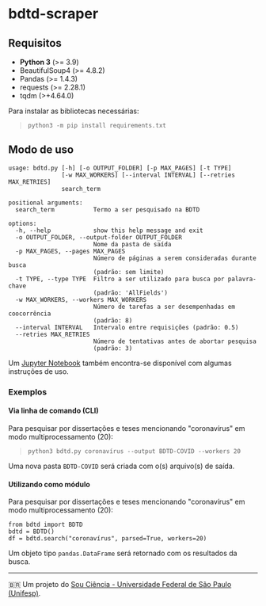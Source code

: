# bdtd-scraper

## Requisitos

* **Python 3** (>= 3.9)
* BeautifulSoup4 (>= 4.8.2)
* Pandas (>= 1.4.3)
* requests (>= 2.28.1)
* tqdm (>+4.64.0)

Para instalar as bibliotecas necessárias:

> `python3 -m pip install requirements.txt`

## Modo de uso

```
usage: bdtd.py [-h] [-o OUTPUT_FOLDER] [-p MAX_PAGES] [-t TYPE]
               [-w MAX_WORKERS] [--interval INTERVAL] [--retries MAX_RETRIES]
               search_term

positional arguments:
  search_term           Termo a ser pesquisado na BDTD

options:
  -h, --help            show this help message and exit
  -o OUTPUT_FOLDER, --output-folder OUTPUT_FOLDER
                        Nome da pasta de saída
  -p MAX_PAGES, --pages MAX_PAGES
                        Número de páginas a serem consideradas durante busca
                        (padrão: sem limite)
  -t TYPE, --type TYPE  Filtro a ser utilizado para busca por palavra-chave
                        (padrão: 'AllFields')
  -w MAX_WORKERS, --workers MAX_WORKERS
                        Número de tarefas a ser desempenhadas em coocorrência
                        (padrão: 8)
  --interval INTERVAL   Intervalo entre requisições (padrão: 0.5)
  --retries MAX_RETRIES
                        Número de tentativas antes de abortar pesquisa
                        (padrão: 3)
```

Um [Jupyter Notebook](notebook.ipynb) também encontra-se disponível com algumas instruções de uso.

### Exemplos

#### Via linha de comando (CLI)

Para pesquisar por dissertações e teses mencionando "coronavírus" em modo multiprocessamento (20):

> `python3 bdtd.py coronavírus --output BDTD-COVID --workers 20`

Uma nova pasta `BDTD-COVID` será criada com o(s) arquivo(s) de saída.

#### Utilizando como módulo

Para pesquisar por dissertações e teses mencionando "coronavírus" em modo multiprocessamento (20):

```
from bdtd import BDTD
bdtd = BDTD()
df = bdtd.search("coronavírus", parsed=True, workers=20)
```

Um objeto tipo `pandas.DataFrame` será retornado com os resultados da busca.

___

🇧🇷 Um projeto do [Sou Ciência - Universidade Federal de São Paulo (Unifesp)](https://souciencia.unifesp.br/).
